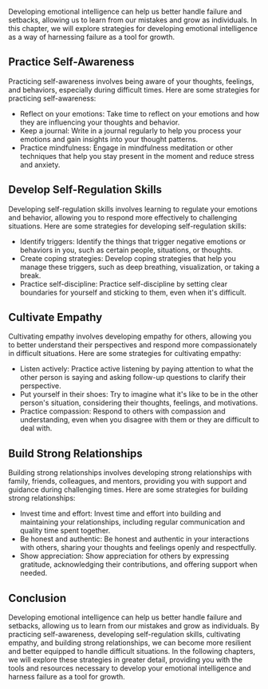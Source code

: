 
Developing emotional intelligence can help us better handle failure and setbacks, allowing us to learn from our mistakes and grow as individuals. In this chapter, we will explore strategies for developing emotional intelligence as a way of harnessing failure as a tool for growth.

Practice Self-Awareness
-----------------------

Practicing self-awareness involves being aware of your thoughts, feelings, and behaviors, especially during difficult times. Here are some strategies for practicing self-awareness:

* Reflect on your emotions: Take time to reflect on your emotions and how they are influencing your thoughts and behavior.
* Keep a journal: Write in a journal regularly to help you process your emotions and gain insights into your thought patterns.
* Practice mindfulness: Engage in mindfulness meditation or other techniques that help you stay present in the moment and reduce stress and anxiety.

Develop Self-Regulation Skills
------------------------------

Developing self-regulation skills involves learning to regulate your emotions and behavior, allowing you to respond more effectively to challenging situations. Here are some strategies for developing self-regulation skills:

* Identify triggers: Identify the things that trigger negative emotions or behaviors in you, such as certain people, situations, or thoughts.
* Create coping strategies: Develop coping strategies that help you manage these triggers, such as deep breathing, visualization, or taking a break.
* Practice self-discipline: Practice self-discipline by setting clear boundaries for yourself and sticking to them, even when it's difficult.

Cultivate Empathy
-----------------

Cultivating empathy involves developing empathy for others, allowing you to better understand their perspectives and respond more compassionately in difficult situations. Here are some strategies for cultivating empathy:

* Listen actively: Practice active listening by paying attention to what the other person is saying and asking follow-up questions to clarify their perspective.
* Put yourself in their shoes: Try to imagine what it's like to be in the other person's situation, considering their thoughts, feelings, and motivations.
* Practice compassion: Respond to others with compassion and understanding, even when you disagree with them or they are difficult to deal with.

Build Strong Relationships
--------------------------

Building strong relationships involves developing strong relationships with family, friends, colleagues, and mentors, providing you with support and guidance during challenging times. Here are some strategies for building strong relationships:

* Invest time and effort: Invest time and effort into building and maintaining your relationships, including regular communication and quality time spent together.
* Be honest and authentic: Be honest and authentic in your interactions with others, sharing your thoughts and feelings openly and respectfully.
* Show appreciation: Show appreciation for others by expressing gratitude, acknowledging their contributions, and offering support when needed.

Conclusion
----------

Developing emotional intelligence can help us better handle failure and setbacks, allowing us to learn from our mistakes and grow as individuals. By practicing self-awareness, developing self-regulation skills, cultivating empathy, and building strong relationships, we can become more resilient and better equipped to handle difficult situations. In the following chapters, we will explore these strategies in greater detail, providing you with the tools and resources necessary to develop your emotional intelligence and harness failure as a tool for growth.
